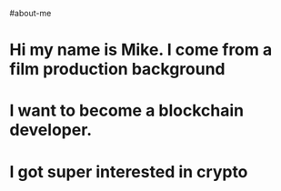 #about-me

# Hi my name is Mike. I come from a film production background

# I want to become a blockchain developer.

# I got super interested in crypto

